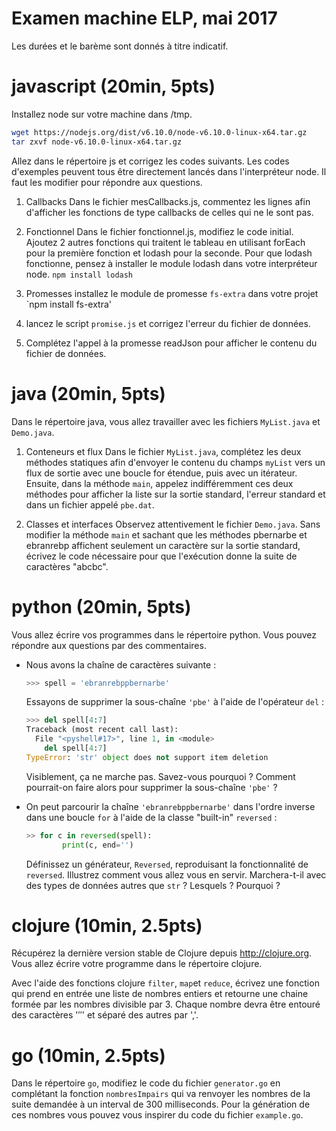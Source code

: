 # Examen machine ELP, mai 2017

Les durées et le barème sont donnés à titre indicatif. 

# javascript (20min, 5pts)
Installez node sur votre machine dans /tmp.
``` bash
wget https://nodejs.org/dist/v6.10.0/node-v6.10.0-linux-x64.tar.gz
tar zxvf node-v6.10.0-linux-x64.tar.gz
```
Allez dans le répertoire js et corrigez les codes suivants.
Les codes d'exemples peuvent tous être directement lancés dans l'interpréteur node.
Il faut les modifier pour répondre aux questions.

1) Callbacks
Dans le fichier mesCallbacks.js, commentez les lignes afin d'afficher les fonctions de type callbacks de celles qui ne le sont pas.

2) Fonctionnel
Dans le fichier fonctionnel.js, modifiez le code initial. Ajoutez 2 autres fonctions  qui traitent le tableau en utilisant forEach pour la première fonction et lodash pour la seconde. Pour que lodash fonctionne, pensez à installer le module lodash dans votre interpréteur node.
`npm install lodash`

3) Promesses
installez le module de promesse `fs-extra` dans votre projet
`npm install fs-extra'
31) lancez le script  `promise.js` et corrigez l'erreur du fichier de données.
32) Complétez l'appel à la promesse readJson pour afficher le contenu du fichier de données.

# java (20min, 5pts)
Dans le répertoire java, vous allez travailler avec les fichiers `MyList.java` et `Demo.java`.

1) Conteneurs et flux
Dans le fichier `MyList.java`, complétez les deux méthodes statiques afin d'envoyer le contenu du champs `myList` vers un flux de sortie avec une boucle for étendue, puis avec un itérateur. Ensuite, dans la méthode `main`, appelez indifféremment ces deux méthodes pour afficher la liste sur la sortie standard, l'erreur standard et dans un fichier appelé `pbe.dat`.

2) Classes et interfaces
Observez attentivement le fichier `Demo.java`. Sans modifier la méthode `main` et sachant que les méthodes pbernarbe et ebranrebp affichent seulement un caractère sur la sortie standard, écrivez le code nécessaire pour que l'exécution donne la suite de caractères "abcbc".

# python (20min, 5pts)
Vous allez écrire vos programmes dans le répertoire python. Vous pouvez répondre aux questions par des commentaires. 

* Nous avons la chaîne de caractères suivante : 
  ```python
  >>> spell = 'ebranrebppbernarbe'
  ```
  Essayons de supprimer la sous-chaîne `'pbe'` à l'aide de l'opérateur `del` :
  ```python
  >>> del spell[4:7]
  Traceback (most recent call last):
    File "<pyshell#17>", line 1, in <module>
      del spell[4:7]
  TypeError: 'str' object does not support item deletion
  ```
  Visiblement, ça ne marche pas. Savez-vous pourquoi ? Comment pourrait-on faire alors pour supprimer la sous-chaîne `'pbe'` ?

* On peut parcourir la chaîne `'ebranrebppbernarbe'` dans l'ordre inverse dans une boucle `for` à l'aide de la classe "built-in" `reversed` :
  ```python
  >> for c in reversed(spell):
          print(c, end='')
  ```
  Définissez un générateur, `Reversed`, reproduisant la fonctionnalité de `reversed`. Illustrez comment vous allez vous en servir. Marchera-t-il avec des types de données autres que `str` ? Lesquels ? Pourquoi ?

# clojure (10min, 2.5pts)
Récupérez la dernière version stable de Clojure depuis http://clojure.org. Vous allez écrire votre programme dans le répertoire clojure. 

Avec l'aide des fonctions clojure `filter`, `map`et `reduce`, écrivez une fonction qui prend en entrée une liste de nombres entiers et retourne une chaine formée par les nombres divisible par 3. Chaque nombre devra être entouré des caractères '$' '$' et séparé des autres par ','. 

# go (10min, 2.5pts)
Dans le répertoire `go`, modifiez le code du fichier `generator.go` en complétant la fonction `nombresImpairs`
qui va renvoyer les nombres de la suite demandée à un interval de 300 milliseconds.
Pour la génération de ces nombres vous pouvez vous inspirer du code du fichier `example.go`.
